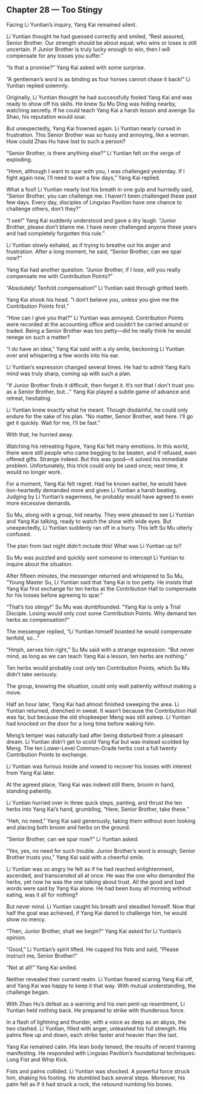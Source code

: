 ## Chapter 28 — Too Stingy

Facing Li Yuntian’s inquiry, Yang Kai remained silent.

Li Yuntian thought he had guessed correctly and smiled, “Rest assured, Senior Brother. Our strength should be about equal; who wins or loses is still uncertain. If Junior Brother is truly lucky enough to win, then I will compensate for any losses you suffer.”

“Is that a promise?” Yang Kai asked with some surprise.

“A gentleman’s word is as binding as four horses cannot chase it back!” Li Yuntian replied solemnly.

Originally, Li Yuntian thought he had successfully fooled Yang Kai and was ready to show off his skills. He knew Su Mu Ding was hiding nearby, watching secretly. If he could teach Yang Kai a harsh lesson and avenge Su Shao, his reputation would soar.

But unexpectedly, Yang Kai frowned again. Li Yuntian nearly cursed in frustration. This Senior Brother was so fussy and annoying, like a woman. How could Zhao Hu have lost to such a person?

“Senior Brother, is there anything else?” Li Yuntian felt on the verge of exploding.

“Hmm, although I want to spar with you, I was challenged yesterday. If I fight again now, I’ll need to wait a few days,” Yang Kai replied.

What a fool! Li Yuntian nearly lost his breath in one gulp and hurriedly said, “Senior Brother, you can challenge me. I haven’t been challenged these past few days. Every day, disciples of Lingxiao Pavilion have one chance to challenge others, don’t they?”

“I see!” Yang Kai suddenly understood and gave a dry laugh. “Junior Brother, please don’t blame me. I have never challenged anyone these years and had completely forgotten this rule.”

Li Yuntian slowly exhaled, as if trying to breathe out his anger and frustration. After a long moment, he said, “Senior Brother, can we spar now?”

Yang Kai had another question. “Junior Brother, if I lose, will you really compensate me with Contribution Points?”

“Absolutely! Tenfold compensation!” Li Yuntian said through gritted teeth.

Yang Kai shook his head. “I don’t believe you, unless you give me the Contribution Points first.”

“How can I give you that?” Li Yuntian was annoyed. Contribution Points were recorded at the accounting office and couldn’t be carried around or traded. Being a Senior Brother was too petty—did he really think he would renege on such a matter?

“I do have an idea,” Yang Kai said with a sly smile, beckoning Li Yuntian over and whispering a few words into his ear.

Li Yuntian’s expression changed several times. He had to admit Yang Kai’s mind was truly sharp, coming up with such a plan.

“If Junior Brother finds it difficult, then forget it. It’s not that I don’t trust you as a Senior Brother, but…” Yang Kai played a subtle game of advance and retreat, hesitating.

Li Yuntian knew exactly what he meant. Though disdainful, he could only endure for the sake of his plan. “No matter, Senior Brother, wait here. I’ll go get it quickly. Wait for me, I’ll be fast.”

With that, he hurried away.

Watching his retreating figure, Yang Kai felt many emotions. In this world, there were still people who came begging to be beaten, and if refused, even offered gifts. Strange indeed. But this was good—it solved his immediate problem. Unfortunately, this trick could only be used once; next time, it would no longer work.

For a moment, Yang Kai felt regret. Had he known earlier, he would have lion-heartedly demanded more and given Li Yuntian a harsh beating. Judging by Li Yuntian’s eagerness, he probably would have agreed to even more excessive demands.

Su Mu, along with a group, hid nearby. They were pleased to see Li Yuntian and Yang Kai talking, ready to watch the show with wide eyes. But unexpectedly, Li Yuntian suddenly ran off in a hurry. This left Su Mu utterly confused.

The plan from last night didn’t include this! What was Li Yuntian up to?

Su Mu was puzzled and quickly sent someone to intercept Li Yuntian to inquire about the situation.

After fifteen minutes, the messenger returned and whispered to Su Mu, “Young Master Su, Li Yuntian said that Yang Kai is too petty. He insists that Yang Kai first exchange for ten herbs at the Contribution Hall to compensate for his losses before agreeing to spar.”

“That’s too stingy!” Su Mu was dumbfounded. “Yang Kai is only a Trial Disciple. Losing would only cost some Contribution Points. Why demand ten herbs as compensation?”

The messenger replied, “Li Yuntian himself boasted he would compensate tenfold, so…”

“Hmph, serves him right,” Su Mu said with a strange expression. “But never mind, as long as we can teach Yang Kai a lesson, ten herbs are nothing.”

Ten herbs would probably cost only ten Contribution Points, which Su Mu didn’t take seriously.

The group, knowing the situation, could only wait patiently without making a move.

Half an hour later, Yang Kai had almost finished sweeping the area. Li Yuntian returned, drenched in sweat. It wasn’t because the Contribution Hall was far, but because the old shopkeeper Meng was still asleep. Li Yuntian had knocked on the door for a long time before waking him.

Meng’s temper was naturally bad after being disturbed from a pleasant dream. Li Yuntian didn’t get to scold Yang Kai but was instead scolded by Meng. The ten Lower-Level Common-Grade herbs cost a full twenty Contribution Points to exchange.

Li Yuntian was furious inside and vowed to recover his losses with interest from Yang Kai later.

At the agreed place, Yang Kai was indeed still there, broom in hand, standing patiently.

Li Yuntian hurried over in three quick steps, panting, and thrust the ten herbs into Yang Kai’s hand, grumbling, “Here, Senior Brother, take these.”

“Heh, no need,” Yang Kai said generously, taking them without even looking and placing both broom and herbs on the ground.

“Senior Brother, can we spar now?” Li Yuntian asked.

“Yes, yes, no need for such trouble. Junior Brother’s word is enough; Senior Brother trusts you,” Yang Kai said with a cheerful smile.

Li Yuntian was so angry he felt as if he had reached enlightenment, ascended, and transcended all at once. He was the one who demanded the herbs, yet now he was the one talking about trust. All the good and bad words were said by Yang Kai alone. He had been busy all morning without eating, was it all for nothing?

But never mind. Li Yuntian caught his breath and steadied himself. Now that half the goal was achieved, if Yang Kai dared to challenge him, he would show no mercy.

“Then, Junior Brother, shall we begin?” Yang Kai asked for Li Yuntian’s opinion.

“Good,” Li Yuntian’s spirit lifted. He cupped his fists and said, “Please instruct me, Senior Brother!”

“Not at all!” Yang Kai smiled.

Neither revealed their current realm. Li Yuntian feared scaring Yang Kai off, and Yang Kai was happy to keep it that way. With mutual understanding, the challenge began.

With Zhao Hu’s defeat as a warning and his own pent-up resentment, Li Yuntian held nothing back. He prepared to strike with thunderous force.

In a flash of lightning and thunder, with a voice as deep as an abyss, the two clashed. Li Yuntian, filled with anger, unleashed his full strength. His palms flew up and down, each strike faster and heavier than the last.

Yang Kai remained calm. His lean body tensed, the results of recent training manifesting. He responded with Lingxiao Pavilion’s foundational techniques: Long Fist and Whip Kick.

Fists and palms collided. Li Yuntian was shocked. A powerful force struck him, shaking his footing. He stumbled back several steps. Moreover, his palm felt as if it had struck a rock, the rebound numbing his bones.